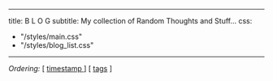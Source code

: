
---
title: B L O G
subtitle: My collection of Random Thoughts and Stuff...
css:
  - "/styles/main.css"
  - "/styles/blog_list.css"
---

*Ordering:* [ [ timestamp ](/blog/posts.html) ] [ [ tags](/blog/tags.html) ]

